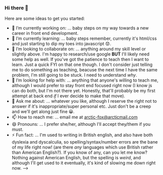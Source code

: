 ### Hi there 👋

Here are some ideas to get you started:

- 🔭 I’m currently working on: ... baby steps on my way towards a new career in front end development.
- 🌱 I’m currently learning: ... baby steps remember, currently it's html/css and just starting to dip my toes into javascript :worried:.
- 👯 I’m looking to collaborate on: ... anything around my skill level or slightly above. I'm happy to research/use google **BUT** I'll likely need some help as well. If you've got the patience to teach then I want to learn. Just a quick FYI on that one though. I don't consider just telling me to do something as teaching, beacuse the next time I have the same problem, I'm still going to be stuck. I need to understand *why*.
- 🤔 I’m looking for help with: ... anything that anyone's willing to teach me, although I would prefer to stay front end focused right now (I know js can do both, but I'm not there yet. Honestly, that'll probably be my first attempt at back end *if* I ever decide to make that move).
- 💬 Ask me about: ... whatever you like, although I reserve the right not to answer if it's inappropriate/super personal etc. Just don't be a creep and we'll get along just fine :grinning:.
- 📫 How to reach me: ... email me at arctic-fox@arcticmail.com
- 😄 Pronouns: ... I prefer she/her, although I'll accept they/them if you must.
- ⚡ Fun fact: ... I'm used to writing in British english, and also have both dyslexia and dyscalculia, so spelling/syntax/number errors are the bane of my life right now! (are there *any* languages which use British rather than American English?). If you know of any, can you let me know? Nothing against American English, but the spelling is *weird*, and although I'll get used to it eventually, it's kind of slowing me down right now.
-->
